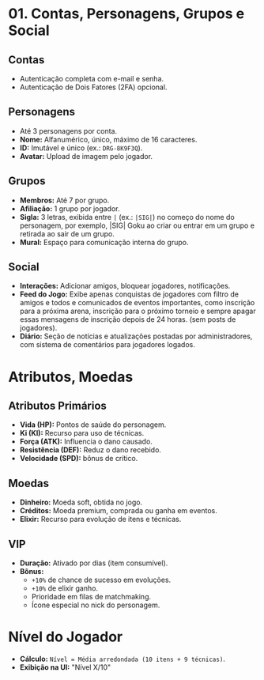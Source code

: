 # 01. Contas, Personagens, Grupos e Social

## Contas
- Autenticação completa com e-mail e senha.
- Autenticação de Dois Fatores (2FA) opcional.

## Personagens
- Até 3 personagens por conta.
- **Nome:** Alfanumérico, único, máximo de 16 caracteres.
- **ID:** Imutável e único (ex.: `DRG-8K9F3Q`).
- **Avatar:** Upload de imagem pelo jogador.

## Grupos
- **Membros:** Até 7 por grupo.
- **Afiliação:** 1 grupo por jogador.
- **Sigla:** 3 letras, exibida entre `|` (ex.: `|SIG|`) no começo do nome do personagem, por exemplo, |SIG| Goku ao criar ou entrar em um grupo e retirada ao sair de um grupo.
- **Mural:** Espaço para comunicação interna do grupo.

## Social
- **Interações:** Adicionar amigos, bloquear jogadores, notificações.
- **Feed do Jogo:** Exibe apenas conquistas de jogadores com filtro de amigos e todos e comunicados de eventos importantes, como inscrição para a próxima arena, inscrição para o próximo torneio e sempre apagar essas mensagens de inscrição depois de 24 horas. (sem posts de jogadores).
- **Diário:** Seção de notícias e atualizações postadas por administradores, com sistema de comentários para jogadores logados.

# Atributos, Moedas 

## Atributos Primários
- **Vida (HP):** Pontos de saúde do personagem.
- **Ki (KI):** Recurso para uso de técnicas.
- **Força (ATK):** Influencia o dano causado.
- **Resistência (DEF):** Reduz o dano recebido.
- **Velocidade (SPD):** bônus de crítico.

## Moedas
- **Dinheiro:** Moeda soft, obtida no jogo.
- **Créditos:** Moeda premium, comprada ou ganha em eventos.
- **Elixir:** Recurso para evolução de itens e técnicas.

## VIP
- **Duração:** Ativado por dias (item consumível).
- **Bônus:**
    - `+10%` de chance de sucesso em evoluções.
    - `+10%` de elixir ganho.
    - Prioridade em filas de matchmaking.
    - Ícone especial no nick do personagem.

# Nível do Jogador

- **Cálculo:** `Nível = Média arredondada (10 itens + 9 técnicas)`.
- **Exibição na UI:** "Nível X/10" 
